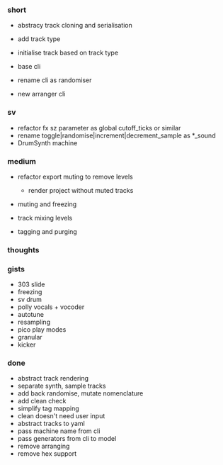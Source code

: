 ### short

- abstracy track cloning and serialisation

- add track type
- initialise track based on track type

- base cli
- rename cli as randomiser
- new arranger cli

### sv

- refactor fx sz parameter as global cutoff_ticks or similar
- rename toggle|randomise|increment|decrement_sample as *_sound
- DrumSynth machine

### medium

- refactor export muting to remove levels
  - render project without muted tracks 

- muting and freezing
- track mixing levels
- tagging and purging

### thoughts

### gists

- 303 slide
- freezing
- sv drum
- polly vocals + vocoder
- autotune
- resampling
- pico play modes
- granular
- kicker

### done

- abstract track rendering
- separate synth, sample tracks
- add back randomise, mutate nomenclature
- add clean check
- simplify tag mapping
- clean doesn't need user input
- abstract tracks to yaml
- pass machine name from cli
- pass generators from cli to model
- remove arranging
- remove hex support


